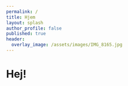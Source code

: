 ```yaml
---
permalink: /
title: Hjem
layout: splash
author_profile: false
published: true
header:
  overlay_image: /assets/images/IMG_8165.jpg
---
```


# Hej!